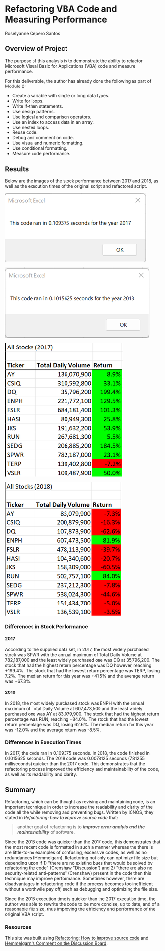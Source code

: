 # Refactoring VBA Code and Measuring Performance
Roselyanne Cepero Santos

## Overview of Project
The purpose of this analysis is to demonstrate the ability to refactor Microsoft Visual Basic for Applications (VBA) code and measure performance. 

For this deliverable, the author has already done the following as part of Module 2:
* Create a variable with single or long data types.
* Write for loops.
* Write if-then statements.
* Use design patterns.
* Use logical and comparison operators.
* Use an index to access data in an array.
* Use nested loops.
* Reuse code.
* Debug and comment on code.
* Use visual and numeric formatting.
* Use conditional formatting.
* Measure code performance.

## Results
Below are the images of the stock performance between 2017 and 2018, as well as the execution times of the original script and refactored script.

![Click here to view VBA_Challenge_2017.png](VBA_Challenge_2017.png)

![Click here to view VBA_Challenge_2018.png](VBA_Challenge_2018.png)

![Click here to view VBA_Stock_Performance_2017.png](VBA_Stock_Performance_2017.png)

![Click here to view VBA_Stock_Performance_2018.png](VBA_Stock_Performance_2018.png)

### Differences in Stock Performance

#### 2017
According to the supplied data set, in 2017, the most widely purchased stock was SPWR with the annual maximum of Total Daily Volume at 782,187,000 and the least widely purchased one was DQ at 35,796,200. The stock that had the highest return percentage was DQ however, reaching +199.4%. The stock that had the lowest return percentage was TERP, losing 7.2%. The median return for this year was +41.5% and the average return was +67.3%. 

#### 2018
In 2018, the most widely purchased stock was ENPH with the annual maximum of Total Daily Volume at 607,473,500 and the least widely purchased one was AY at 83,079,900. The stock that had the highest return percentage was RUN, reaching +84.0%. The stock that had the lowest return percentage was DQ, losing 62.6%. The median return for this year was -12.0% and the average return was -8.5%. 

### Differences in Execution Times
In  2017, the code ran in 0.109375 seconds. In 2018, the code finished in 0.1015625 seconds. The 2018 code was 0.0078125 seconds (7.81255 milliseconds) quicker than the 2017 code. This demonstrates that the refactoring process improved the efficiency and maintainability of the code, as well as its readability and clarity. 

## Summary
Refactoring, which can be thought as revising and maintaining code, is an important technique in order to increase the readability and clarity of the code all the while removing and preventing bugs. Written by IONOS, they stated in *Refactoring: how to improve source code* that: 

> another goal of refactoring is to **_improve error analyis and the maintainability_** of software.

Since the 2018 code was quicker than the 2017 code, this demonstrates that the most recent code is formatted in such a manner whereas the there is are little-to-no examples of confusing, excessive codes, as well as no redundances (Hemmelgarn). Refactoring not only can optimize file size but depending upon if 1) "there are no existing bugs that would be solved by refactoring the code" (Crenshaw "Discussion") and 2) "there are also no security-related anti-patterns" (Crenshaw) present in the code then this technique may improve performance. Sometimes however, there are disadvantages in refactoring code if the process becomes too inefficient without a worthwile pay off, such as debugging and optimizing the file size. 

Since the 2018 execution time is quicker than the 2017 execution time, the author was able to rewrite the code to be more concise, up to date, and of a reasonable file size, thus improving the efficiency and performance of the original VBA script.

### Resources
This site was built using [Refactoring: How to improve source code](https://www.ionos.com/digitalguide/websites/web-development/what-is-refactoring) and [Hemmelgarn's Comment on the Discussion Board](https://dev.to/crenshaw_dev/how-do-you-know-when-to-not-refactor-14d9).

